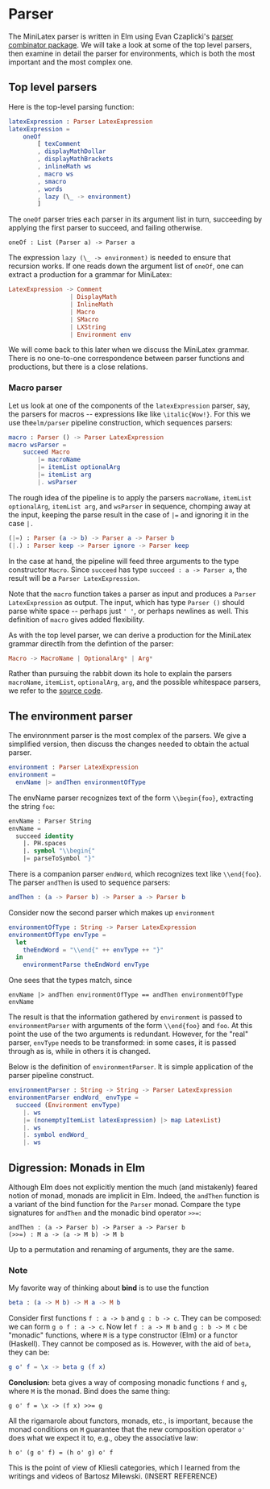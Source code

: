 # Parser

The MiniLatex parser is written in Elm using
Evan Czaplicki's [parser combinator package](https://package.elm-lang.org/packages/elm/parser/latest/).
We will take a look at some of the top level parsers, then examine in detail
the parser for environments, which is both the most important and the most complex one.

## Top level parsers

Here is the top-level parsing function:

```elm
latexExpression : Parser LatexExpression
latexExpression =
    oneOf
        [ texComment
        , displayMathDollar
        , displayMathBrackets
        , inlineMath ws
        , macro ws
        , smacro
        , words
        , lazy (\_ -> environment)
        ]
```

The `oneOf` parser tries each parser in its argument list in turn, succeeding by
applying the first parser to succeed, and failing otherwise.

```
oneOf : List (Parser a) -> Parser a
```

The expression `lazy (\_ -> environment)` is needed to ensure
that recursion works. If one reads down the argument list of `oneOf`, one can extract a production
for a grammar for MiniLatex:

```elm
LatexExpression -> Comment
                 | DisplayMath
                 | InlineMath
                 | Macro
                 | SMacro
                 | LXString
                 | Environment env
```

We will come back to this later when we discuss the MiniLatex grammar.
There is no one-to-one correspondence between parser functions and productions,
but there is a close relations.

### Macro parser

Let us look at one of the components of the `latexExpression` parser, say,
the parsers for macros -- expressions like
like `\italic{Wow!}`. For this we use the`elm/parser` pipeline construction,
which sequences parsers:

```elm
macro : Parser () -> Parser LatexExpression
macro wsParser =
    succeed Macro
        |= macroName
        |= itemList optionalArg
        |= itemList arg
        |. wsParser
```

The rough idea of the pipeline is to apply the parsers
`macroName`, `itemList optionalArg`, `itemList arg`,
and `wsParser` in sequence, chomping away at the input,
keeping the parse result in the case of `|=` and ignoring
it in the case `|.`

```elm
(|=) : Parser (a -> b) -> Parser a -> Parser b
(|.) : Parser keep -> Parser ignore -> Parser keep
```

In the case at hand, the pipeline
will feed three arguments to the type constructor
`Macro`. Since `succeed` has type `succeed : a -> Parser a`,
the result will be a `Parser LatexExpression`.

Note that the `macro` function takes a parser as input
and produces a `Parser LatexExpression` as output.
The input, which has type `Parser ()` should parse
white space -- perhaps just `' '`, or perhaps
newlines as well. This definition of `macro`
gives added flexibility.

As with the top level parser, we can derive a production for the
MiniLatex grammar directlh from the defintion of the parser:

```elm
Macro -> MacroName | OptionalArg* | Arg*
```

Rather than pursuing the rabbit down its hole to explain
the parsers `macroName`, `itemList`, `optionalArg`, `arg`,
and the possible whitespace parsers, we refer to
the [source code](https://github.com/jxxcarlson/meenylatex/blob/master/src/MiniLatex/Parser.elm).

## The environment parser

The environnment parser is the most complex of the parsers.
We give a simplified version, then discuss the changes
needed to obtain the actual parser.

```elm
environment : Parser LatexExpression
environment =
  envName |> andThen environmentOfType
```

The envName parser recognizes text of the form `\\begin{foo}`, extracting
the string `foo`:

```el
envName : Parser String
envName =
  succeed identity
    |. PH.spaces
    |. symbol "\\begin{"
    |= parseToSymbol "}"
```

There is a companion parser `endWord`, which recognizes text like
`\\end{foo}`. The parser `andThen` is used to sequence parsers:

```elm
andThen : (a -> Parser b) -> Parser a -> Parser b
```

Consider now the second parser which makes up `environment`

```elm
environmentOfType : String -> Parser LatexExpression
environmentOfType envType =
  let
    theEndWord = "\\end{" ++ envType ++ "}"
  in
    environmentParse theEndWord envType
```

One sees that the types match, since

```
envName |> andThen environmentOfType == andThen environmentOfType envName
```

The result is that the information gathered by `environment` is passed
to `environmentParser` with arguments of the form `\\end{foo}` and `foo`.
At this point the use of the two arguments is redundant. However,
for the "real" parser, `envType` needs to be transformed: in some cases,
it is passed through as is, while in others it is changed.

Below is the definition of `environmentParser`. It is simple
application of the parser pipeline construct.

```elm
environmentParser : String -> String -> Parser LatexExpression
environmentParser endWord_ envType =
  succeed (Environment envType)
    |. ws
    |= (nonemptyItemList latexExpression) |> map LatexList)
    |. ws
    |. symbol endWord_
    |. ws
```

## Digression: Monads in Elm

Although Elm does not explicitly mention the much (and mistakenly) feared
notion of monad, monads are implicit in Elm. Indeed, the `andThen` function
is a variant of the bind function for the `Parser` monad.
Compare the type signatures for `andThen` and the monadic bind operator
`>>=`:

```
andThen : (a -> Parser b) -> Parser a -> Parser b
(>>=) : M a -> (a -> M b) -> M b
```

Up to a permutation and renaming of arguments, they are the same.

### Note

My favorite way of thinking about **bind** is to use the function

```elm
beta : (a -> M b) -> M a -> M b
```

Consider first functions `f : a -> b` and `g : b -> c`.
They can be composed: we can form `g o f : a -> c`.
Now let `f : a -> M b` and `g : b -> M c` be "monadic" functions,
where `M` is a type constructor (Elm) or a functor (Haskell).
They cannot be composed as is. However, with the aid of
`beta`, they can be:

```elm
g o' f = \x -> beta g (f x)
```

**Conclusion:** beta gives a way of composing monadic functions `f`
and `g`, where `M` is the monad. Bind does the same thing:

```
g o' f = \x -> (f x) >>= g
```

All the rigamarole about functors, monads, etc., is important,
because the monad conditions on `M` guarantee that the new composition
operator `o'` does what we expect it to, e.g., obey the associative law:

```
h o' (g o' f) = (h o' g) o' f
```

This is the point of view of Kliesli categories, which I learned
from the writings and videos of Bartosz Milewski. (INSERT REFERENCE)
